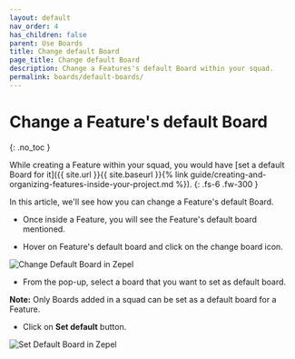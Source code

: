 ```yaml
---
layout: default
nav_order: 4
has_children: false
parent: Use Boards
title: Change default Board
page_title: Change default Board
description: Change a Features's default Board within your squad.
permalink: boards/default-boards/
---
```

# Change a Feature's default Board
{: .no_toc }

While creating a Feature within your squad, you would have [set a default Board for it]({{ site.url }}{{ site.baseurl }}{% link guide/creating-and-organizing-features-inside-your-project.md %}).
{: .fs-6 .fw-300 }

In this article, we'll see how you can change a Feature's default Board.

- Once inside a Feature, you will see the Feature's default board mentioned.

- Hover on Feature's default board and click on the change board icon.

![Change Default Board in Zepel](/guide/assets/uploads/zepel-change-default-board.png "Click on Change icon")

- From the pop-up, select a board that you want to set as default board.

__Note:__ Only Boards added in a squad can be set as a default board for a Feature.

- Click on <b>Set default</b> button.

![Set Default Board in Zepel](/guide/assets/uploads/zepel-set-default.png "Click on Set Default")